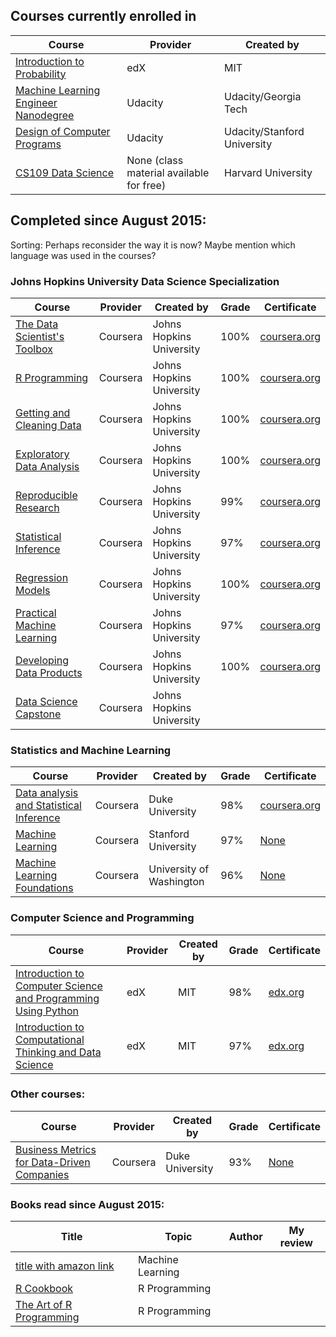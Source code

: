 
<!--- This is a HTML comment. Copy one of the lines below for an empty table row.
|                               |                   |               | 
|                               |                   |               |           |          |  
-->

## Courses currently enrolled in
| Course      					| Provider 			| Created by 	|
|-------------					|----------			|-------------	|
| [Introduction to Probability](https://www.edx.org/course/introduction-probability-science-mitx-6-041x-1)   | edX               | MIT           | 
| [Machine Learning Engineer Nanodegree](https://www.udacity.com/course/machine-learning-engineer-nanodegree--nd009) | Udacity           | Udacity/Georgia Tech      | 
| [Design of Computer Programs](https://www.udacity.com/courses/cs212) | Udacity           | Udacity/Stanford University        | 
| [CS109 Data Science](http://cs109.github.io/2015/)  | None (class material available for free)                  | Harvard University              | 

## Completed since August 2015:

Sorting: Perhaps reconsider the way it is now?
Maybe mention which language was used in the courses?


### Johns Hopkins University Data Science Specialization

| Course      					| Provider 			| Created by 					| Grade 	| Certificate |
|-------------					|----------			|-------------					|--------	|----------|
| [The Data Scientist's Toolbox](https://www.coursera.org/learn/data-scientists-tools/)  | Coursera          | Johns Hopkins	University  | 100%          |  [coursera.org](https://www.coursera.org/account/accomplishments/records/SvgjWeHANPKpjbpt)        | 
| [R Programming](https://www.coursera.org/learn/r-programming/)                 | Coursera          | Johns Hopkins	University  | 100%      | [coursera.org](https://www.coursera.org/account/accomplishments/records/hwrGBymsUBSyrybH)       |
| [Getting and Cleaning Data](https://www.coursera.org/learn/data-cleaning/)     | Coursera          | Johns Hopkins University  | 100%          | [coursera.org](https://www.coursera.org/account/accomplishments/records/FCeF9L6j8sTmD6Uy)   |
| [Exploratory Data Analysis](https://www.coursera.org/learn/exploratory-data-analysis/)     | Coursera          | Johns Hopkins University  | 100%      | [coursera.org](https://www.coursera.org/account/accomplishments/records/7L6HHtvtz4BAr9N2)   |
| [Reproducible Research](https://www.coursera.org/learn/reproducible-research/)         | Coursera          | Johns Hopkins University  | 99%     | [coursera.org](https://www.coursera.org/account/accomplishments/records/bEFvs6e9vEGCTPS9)      | 
| [Statistical Inference](https://www.coursera.org/learn/statistical-inference/)        | Coursera          | Johns Hopkins University  | 97%       | [coursera.org](https://www.coursera.org/account/accomplishments/records/CVLzvzjJvkYpyFdF)      | 
| [Regression Models](https://www.coursera.org/learn/regression-models/)             | Coursera          | Johns Hopkins University  | 100%      | [coursera.org](https://www.coursera.org/account/accomplishments/records/jXLMPesY4emkAkx5)         |  
| [Practical Machine Learning](https://www.coursera.org/learn/practical-machine-learning/)    | Coursera          | Johns Hopkins University  | 97%       | [coursera.org](https://www.coursera.org/account/accomplishments/records/d3sVk79BJsSp4hAT)         | 
| [Developing Data Products](https://www.coursera.org/learn/data-products/)      | Coursera          | Johns Hopkins University  | 100%      | [coursera.org](https://www.coursera.org/account/accomplishments/records/qXBNvyFhSJbvmbM5)         | 
| [Data Science Capstone](https://www.coursera.org/learn/data-science-project)         | Coursera          | Johns Hopkins University  |           |          | 

### Statistics and Machine Learning

| Course      					| Provider 			| Created by 					| Grade 	| Certificate |
|-------------					|----------			|-------------					|--------	|----------| 
| [Data analysis and Statistical Inference](https://www.coursera.org/course/statistics) | Coursera          | Duke University  | 98%    | [coursera.org](https://www.coursera.org/account/accomplishments/records/wh8sTTC6hTD3vbfn)          | 
| [Machine Learning](https://www.coursera.org/learn/machine-learning)              | Coursera                  |  Stanford University              | 97%          | [None](/images/coursera_courses_without_certificates.png)         | 
| [Machine Learning Foundations](https://www.coursera.org/learn/ml-foundations)  | Coursera          | University of Washington  | 96%          | [None](/images/coursera_courses_without_certificates.png)           | 


### Computer Science and Programming

| Course      					| Provider 			| Created by 				| Grade 	| Certificate |
|-------------					|----------			|-------------				|--------	|----------|  
| [Introduction to Computer Science and Programming Using Python](https://www.edx.org/course/introduction-computer-science-mitx-6-00-1x-6)      | edX             | MIT           | 98%       | [edx.org](https://courses.edx.org/certificates/0b10239afc474c2c8fbc6dc4fe3c6651)         |
| [Introduction to Computational Thinking and Data Science](https://www.edx.org/course/introduction-computational-thinking-data-mitx-6-00-2x-3)  | edX               | MIT           | 97%       | [edx.org](https://courses.edx.org/certificates/8631a6dbf7e641f0b0b56ecedb846812)          | 

### Other courses:

| Course      					| Provider 			| Created by 				| Grade 	| Certificate |
|-------------					|----------			|-------------				|--------	|----------|  
| [Business Metrics for Data-Driven Companies](https://www.coursera.org/learn/analytics-business-metrics)     | Coursera         | Duke University     |  93%       | [None](/images/coursera_courses_without_certificates.png)          |



### Books read since August 2015:

| Title     					| Topic			| Author				| My review	| 
|-------------					|----------			|-------------				|--------	|
| [title with amazon link]()    | Machine Learning     |               |           | 
| [R Cookbook]()    | R Programming   |               |           |  
| [The Art of R Programming]()    | R Programming    |               |           |  
 
  
